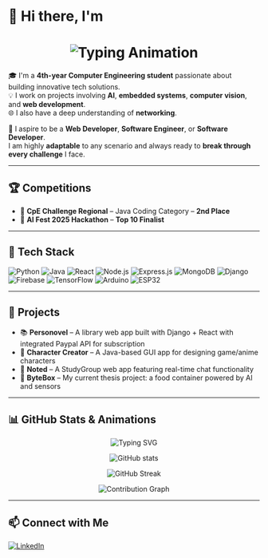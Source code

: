 # 👋 Hi there, I'm  

<h1 align="center">
  <img src="https://readme-typing-svg.herokuapp.com?font=Fira+Code&size=30&pause=1000&color=00C4FF&center=true&vCenter=true&width=500&lines=Justine+Angelo+De+Vera;AI+Enthusiast;Web+Developer;Computer+Engineer;Software+Developer" alt="Typing Animation" />
</h1>

🎓 I'm a **4th-year Computer Engineering student** passionate about building innovative tech solutions.  
💡 I work on projects involving **AI**, **embedded systems**, **computer vision**, and **web development**.  
🌐 I also have a deep understanding of **networking**.  

🌟 I aspire to be a **Web Developer**, **Software Engineer**, or **Software Developer**.  
I am highly **adaptable** to any scenario and always ready to **break through every challenge** I face.

---

## 🏆 Competitions
- 🥈 **CpE Challenge Regional** – Java Coding Category – **2nd Place**  
- 🤖 **AI Fest 2025 Hackathon** – **Top 10 Finalist**  

---

## 🔧 Tech Stack
![Python](https://img.shields.io/badge/-Python-05122A?style=flat&logo=python)
![Java](https://img.shields.io/badge/-Java-05122A?style=flat&logo=java)
![React](https://img.shields.io/badge/-React-05122A?style=flat&logo=react)
![Node.js](https://img.shields.io/badge/-Node.js-05122A?style=flat&logo=node.js)
![Express.js](https://img.shields.io/badge/-Express.js-05122A?style=flat&logo=express)
![MongoDB](https://img.shields.io/badge/-MongoDB-05122A?style=flat&logo=mongodb)
![Django](https://img.shields.io/badge/-Django-05122A?style=flat&logo=django)
![Firebase](https://img.shields.io/badge/-Firebase-05122A?style=flat&logo=firebase)
![TensorFlow](https://img.shields.io/badge/-TensorFlow-05122A?style=flat&logo=tensorflow)
![Arduino](https://img.shields.io/badge/-Arduino-05122A?style=flat&logo=arduino)
![ESP32](https://img.shields.io/badge/-ESP32-05122A?style=flat&logo=espressif)

---

## 🚀 Projects
- 📚 **Personovel** – A library web app built with Django + React with integrated Paypal API for subscription  
- 🧍 **Character Creator** – A Java-based GUI app for designing game/anime characters  
- 📝 **Noted** – A StudyGroup web app featuring real-time chat functionality  
- 🍱 **ByteBox** – My current thesis project: a food container powered by AI and sensors  

---

## 📊 GitHub Stats & Animations
<p align="center">
  <img src="https://readme-typing-svg.herokuapp.com?font=Fira+Code&size=24&duration=3000&pause=1000&color=1abc9c&center=true&vCenter=true&width=600&lines=Welcome+to+my+GitHub!;I'm+Justine+Angelo+De+Vera;AI+%7C+Web+Dev+%7C+Embedded+Systems;Always+learning+new+tech!+🚀" alt="Typing SVG" />
</p>

<p align="center">
  <img src="https://github-readme-stats.vercel.app/api?username=Smiruu&show_icons=true&theme=radical" alt="GitHub stats" />
</p>

<p align="center">
  <img src="https://github-readme-streak-stats.herokuapp.com/?user=Smiruu&theme=radical" alt="GitHub Streak" />
</p>

<p align="center">
  <img src="https://github-readme-activity-graph.vercel.app/graph?username=Smiruu&theme=github-compact" alt="Contribution Graph" />
</p>

---

## 📫 Connect with Me
[![LinkedIn](https://img.shields.io/badge/-LinkedIn-blue?logo=linkedin&logoColor=white)](https://www.linkedin.com/in/justine-angelo-de-vera-445b71371/)
